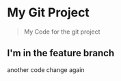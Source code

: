# My Git Project

> My Code for the git project

## I'm in the feature branch

another code change again
